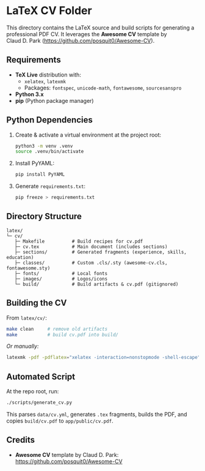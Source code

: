 # LaTeX CV Folder

This directory contains the LaTeX source and build scripts for generating a professional PDF CV. It leverages the **Awesome CV** template by Claud D. Park (https://github.com/posquit0/Awesome-CV).

## Requirements

- **TeX Live** distribution with:
  - `xelatex`, `latexmk`
  - Packages: `fontspec`, `unicode-math`, `fontawesome`, `sourcesanspro`
- **Python 3.x**
- **pip** (Python package manager)

## Python Dependencies

1. Create & activate a virtual environment at the project root:
   ```bash
   python3 -m venv .venv
   source .venv/bin/activate
   ```
2. Install PyYAML:
   ```bash
   pip install PyYAML
   ```
3. Generate `requirements.txt`:
   ```bash
   pip freeze > requirements.txt
   ```

## Directory Structure

```
latex/
└─ cv/
   ├─ Makefile          # Build recipes for cv.pdf
   ├─ cv.tex            # Main document (includes sections)
   ├─ sections/         # Generated fragments (experience, skills, education)
   ├─ classes/          # Custom .cls/.sty (awesome-cv.cls, fontawesome.sty)
   ├─ fonts/            # Local fonts
   ├─ images/           # Logos/icons
   └─ build/            # Build artifacts & cv.pdf (gitignored)
```

## Building the CV

From `latex/cv/`:
```bash
make clean     # remove old artifacts
make           # build cv.pdf into build/
```  
*Or manually:*  
```bash
latexmk -pdf -pdflatex="xelatex -interaction=nonstopmode -shell-escape" cv.tex
```

## Automated Script

At the repo root, run:
```bash
./scripts/generate_cv.py
```
This parses `data/cv.yml`, generates `.tex` fragments, builds the PDF, and copies `build/cv.pdf` to `app/public/cv.pdf`.

## Credits

- **Awesome CV** template by Claud D. Park: https://github.com/posquit0/Awesome-CV
